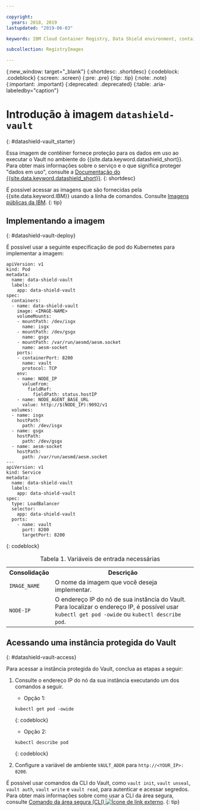 ```yaml
---

copyright:
  years: 2018, 2019
lastupdated: "2019-06-03"

keywords: IBM Cloud Container Registry, Data Shield environment, container image, public image, Vault image, data in use, memory encryption, Intel SGX, Fortanix,

subcollection: RegistryImages

---
```


{:new_window: target="_blank"}
{:shortdesc: .shortdesc}
{:codeblock: .codeblock}
{:screen: .screen}
{:pre: .pre}
{:tip: .tip}
{:note: .note}
{:important: .important}
{:deprecated: .deprecated}
{:table: .aria-labeledby="caption"}

# Introdução à imagem `datashield-vault`
{: #datashield-vault_starter}

Essa imagem de contêiner fornece proteção para os dados em uso ao executar o Vault no ambiente do {{site.data.keyword.datashield_short}}. Para obter mais informações sobre o serviço e o que significa proteger "dados em uso", consulte a [Documentação do {{site.data.keyword.datashield_short}}](/docs/services/data-shield?topic=data-shield-about#about).
{: shortdesc}

É possível acessar as imagens que são fornecidas pela {{site.data.keyword.IBM}} usando a linha de comandos. Consulte [Imagens públicas da IBM](/docs/services/Registry?topic=registry-public_images#public_images).
{: tip}

## Implementando a imagem
{: #datashield-vault-deploy}

É possível usar a seguinte especificação de pod do Kubernetes para implementar a imagem:

```
apiVersion: v1
kind: Pod
metadata:
  name: data-shield-vault
  labels:
    app: data-shield-vault
spec:
  containers:
  - name: data-shield-vault
    image: <IMAGE-NAME>
    volumeMounts:
    - mountPath: /dev/isgx
      name: isgx
    - mountPath: /dev/gsgx
      name: gsgx
    - mountPath: /var/run/aesmd/aesm.socket
      name: aesm-socket
    ports:
    - containerPort: 8200
      name: vault
      protocol: TCP
    env:
    - name: NODE_IP
      valueFrom:
        fieldRef:
          fieldPath: status.hostIP
    - name: NODE_AGENT_BASE_URL
      value: http://$(NODE_IP):9092/v1
  volumes:
  - name: isgx
    hostPath:
      path: /dev/isgx
  - name: gsgx
    hostPath:
      path: /dev/gsgx
  - name: aesm-socket
    hostPath:
      path: /var/run/aesmd/aesm.socket
---
apiVersion: v1
kind: Service
metadata:
  name: data-shield-vault
  labels:
    app: data-shield-vault
spec:
  type: LoadBalancer
  selector:
    app: data-shield-vault
  ports:
    - name: vault
      port: 8200
      targetPort: 8200
```
{: codeblock}

<table>
<caption>Tabela 1. Variáveis de entrada necessárias</caption>
  <tr>
    <th>Consolidação</th>
    <th>Descrição</th>
  </tr>
  <tr>
    <td><code>IMAGE_NAME</code></td>
    <td>O nome da imagem que você deseja implementar.</td>
  </tr>
  <tr>
    <td><code>NODE-IP</code></td>
    <td>O endereço IP do nó de sua instância do Vault. Para localizar o endereço IP, é possível usar <code>kubectl get pod -owide</code> ou <code>kubectl describe pod</code>.</td>
  </tr>
</table>

## Acessando uma instância protegida do Vault
{: #datashield-vault-access}

Para acessar a instância protegida do Vault, conclua as etapas a seguir:

1. Consulte o endereço IP do nó da sua instância executando um dos comandos a seguir.

   * Opção 1:

   ```
   kubectl get pod -owide
   ```
   {: codeblock}

   * Opção 2:
  
   ```
   kubectl describe pod
   ```
   {: codeblock}

2. Configure a variável de ambiente `VAULT_ADDR` para `http://<YOUR_IP>: 8200`.

É possível usar comandos da CLI do Vault, como `vault init`, `vault unseal`, `vault auth`, `vault write` e `vault read`, para autenticar e acessar segredos. Para obter mais informações sobre como usar a CLI da área segura, consulte [Comando da área segura (CLI) ![Ícone de link externo](../../../icons/launch-glyph.svg "Ícone de link externo")](https://www.vaultproject.io/docs/commands/index.html).
{: tip}
